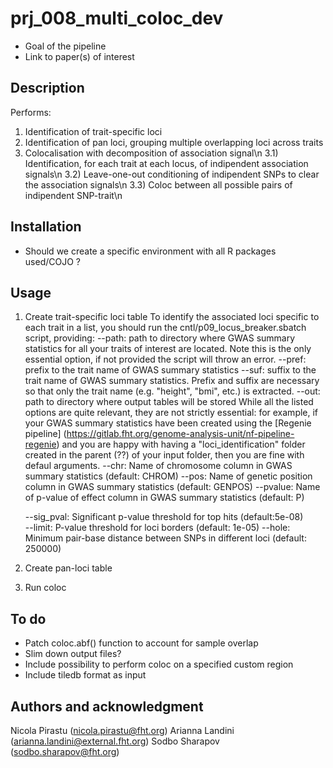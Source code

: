 # prj_008_multi_coloc_dev

 - Goal of the pipeline
 - Link to paper(s) of interest


## Description
Performs:

1) Identification of trait-specific loci
2) Identification of pan loci, grouping multiple overlapping loci across traits
3) Colocalisation with decomposition of association signal\n
    3.1) Identification, for each trait at each locus, of indipendent association signals\n
    3.2) Leave-one-out conditioning of indipendent SNPs to clear the association signals\n
    3.3) Coloc between all possible pairs of indipendent SNP-trait\n


## Installation
- Should we create a specific environment with all R packages used/COJO ?


## Usage

1) Create trait-specific loci table
To identify the associated loci specific to each trait in a list, you should run the cntl/p09_locus_breaker.sbatch script, providing:
    --path: path to directory where GWAS summary statistics for all your traits of interest are located.
Note this is the only essential option, if not provided the script will throw an error. 
    --pref: prefix to the trait name of GWAS summary statistics
    --suf: suffix to the trait name of GWAS summary statistics.
Prefix and suffix are necessary so that only the trait name (e.g. "height", "bmi", etc.) is extracted.
    --out: path to directory where output tables will be stored
While all the listed options are quite relevant, they are not strictly essential: for example, if your GWAS summary statistics have been created using the [Regenie pipeline] (https://gitlab.fht.org/genome-analysis-unit/nf-pipeline-regenie) and you are happy with having a "loci_identification" folder created in the parent (??) of your input folder, then you are fine with defaul arguments.
    --chr: Name of chromosome column in GWAS summary statistics (default: CHROM)
    --pos: Name of genetic position column in GWAS summary statistics (default: GENPOS)
    --pvalue: Name of p-value of effect column in GWAS summary statistics (default: P)

    --sig_pval: Significant p-value threshold for top hits (default:5e-08) \
    --limit: P-value threshold for loci borders (default: 1e-05)
    --hole: Minimum pair-base distance between SNPs in different loci (default: 250000)


2) Create pan-loci table

3) Run coloc


## To do
- Patch coloc.abf() function to account for sample overlap
- Slim down output files?
- Include possibility to perform coloc on a specified custom region
- Include tiledb format as input


## Authors and acknowledgment
Nicola Pirastu (nicola.pirastu@fht.org)
Arianna Landini (arianna.landini@external.fht.org)
Sodbo Sharapov (sodbo.sharapov@fht.org)
